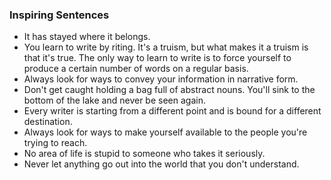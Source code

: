 ### Inspiring Sentences

* It has stayed where it belongs.
* You learn to write by riting. It's a truism, but what makes it a truism is that it's true. The only way to learn to write is to force yourself to produce a certain number of words on a regular basis.
* Always look for ways to convey your information in narrative form.
* Don't get caught holding a bag full of abstract nouns. You'll sink to the bottom of the lake and never be seen again.
* Every writer is starting from a different point and is bound for a different destination.
* Always look for ways to make yourself available to the people you're trying to reach.
* No area of life is stupid to someone who takes it seriously.
* Never let anything go out into the world that you don't understand. 
